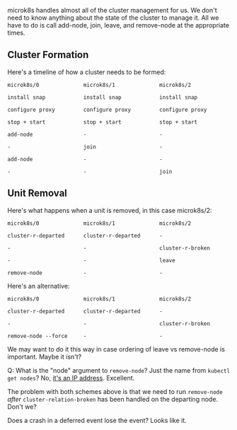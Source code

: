 microk8s handles almost all of the cluster management for us.  We
don't need to know anything about the state of the cluster to manage
it.  All we have to do is call add-node, join, leave, and remove-node
at the appropriate times.

## Cluster Formation

Here's a timeline of how a cluster needs to be formed:

    microk8s/0              microk8s/1              microk8s/2

    install snap            install snap            install snap

    configure proxy         configure proxy         configure proxy

    stop + start            stop + start            stop + start

    add-node                -                       -

    -                       join                    -

    add-node                -                       -

    -                       -                       join

## Unit Removal

Here's what happens when a unit is removed, in this case microk8s/2:

    microk8s/0              microk8s/1              microk8s/2

    cluster-r-departed      cluster-r-departed      -

    -                       -                       cluster-r-broken

    -                       -                       leave

    remove-node             -                       -

Here's an alternative:

    microk8s/0              microk8s/1              microk8s/2

    cluster-r-departed      cluster-r-departed      -

    -                       -                       cluster-r-broken

    remove-node --force     -                       -

We may want to do it this way in case ordering of leave vs remove-node
is important.  Maybe it isn't?

Q: What is the "node" argument to `remove-node`?  Just the name from
`kubectl get nodes`?  No,
[it's an IP address](https://microk8s.io/docs/commands#heading--microk8s-remove-node).
Excellent.

The problem with both schemes above is that we need to run
`remove-node` *after* `cluster-relation-broken` has been handled on
the departing node.  Don't we?

Does a crash in a deferred event lose the event?  Looks like it.
